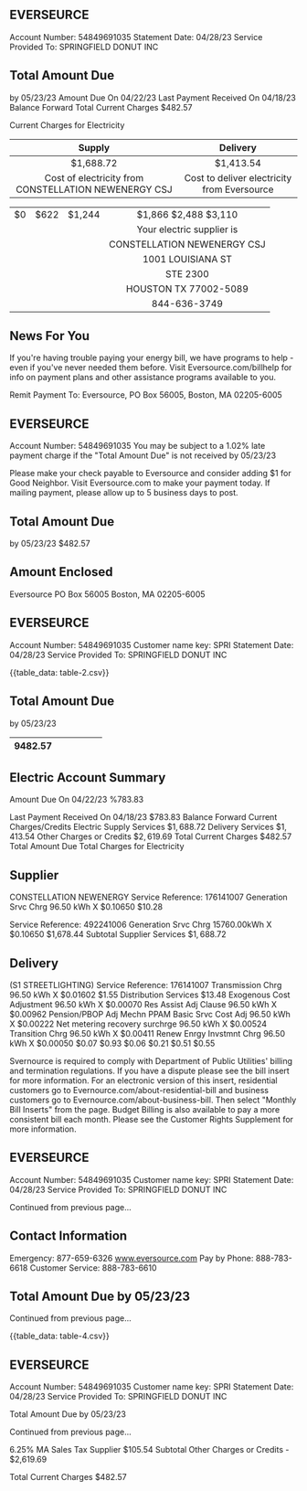 ## EVERSEURCE

Account Number: 54849691035
Statement Date: 04/28/23
Service Provided To:
SPRINGFIELD DONUT INC

## Total Amount Due

by 05/23/23
Amount Due On 04/22/23
Last Payment Received On 04/18/23
Balance Forward
Total Current Charges
\$482.57

Current Charges for Electricity

| Supply | Delivery |
| :--: | :--: |
| \$1,688.72 | \$1,413.54 |
| Cost of electricity from CONSTELLATION NEWENERGY CSJ | Cost to deliver electricity from Eversource |


|  |  |  |  |
| :--: | :--: | :--: | :--: |
| \$0 | \$622 | \$1,244 | \$1,866 \$2,488 \$3,110 |
|  |  |  | Your electric supplier is |
|  |  |  | CONSTELLATION NEWENERGY CSJ |
|  |  |  | 1001 LOUISIANA ST |
|  |  |  | STE 2300 |
|  |  |  | HOUSTON TX 77002-5089 |
|  |  |  | 844-636-3749 |

## News For You

If you're having trouble paying your energy bill, we have programs to help - even if you've never needed them before. Visit Eversource.com/billhelp for info on payment plans and other assistance programs available to you.

Remit Payment To: Eversource, PO Box 56005, Boston, MA 02205-6005

## EVERSEURCE

Account Number: 54849691035
You may be subject to a 1.02\% late payment charge if the "Total Amount Due" is not received by 05/23/23

Please make your check payable to Eversource and consider adding $\$ 1$ for Good Neighbor.
Visit Eversource.com to make your payment today. If mailing payment, please allow up to 5 business days to post.

## Total Amount Due

by 05/23/23
\$482.57

## Amount Enclosed

Eversource
PO Box 56005
Boston, MA 02205-6005

## EVERSEURCE

Account Number: 54849691035
Customer name key: SPRI
Statement Date: 04/28/23
Service Provided To:
SPRINGFIELD DONUT INC

{{table_data: table-2.csv}}

## Total Amount Due

by $05 / 23 / 23$

| $9482.57$ |  |  |  |  |  |
| :-- | :-- | :-- | :-- | :-- | :-- |

## Electric Account Summary

Amount Due On 04/22/23
\%783.83

Last Payment Received On 04/18/23
\$783.83
Balance Forward
Current Charges/Credits
Electric Supply Services
$\$ 1,688.72$
Delivery Services
$\$ 1,413.54$
Other Charges or Credits
$\$ 2,619.69$
Total Current Charges
$\$ 482.57$
Total Amount Due
Total Charges for Electricity

## Supplier

CONSTELLATION NEWENERGY
Service Reference: 176141007
Generation Srvc Chrg
96.50 kWh X \$0.10650
\$10.28

Service Reference: 492241006
Generation Srvc Chrg
15760.00kWh X \$0.10650
\$1,678.44
Subtotal Supplier Services
$\$ 1,688.72$

## Delivery

(S1 STREETLIGHTING)
Service Reference: 176141007
Transmission Chrg
96.50 kWh X \$0.01602
\$1.55
Distribution Services
\$13.48
Exogenous Cost Adjustment
96.50 kWh X \$0.00070
Res Assist Adj Clause
96.50 kWh X \$0.00962
Pension/PBOP Adj Mechn PPAM
Basic Srvc Cost Adj
96.50 kWh X \$0.00222
Net metering recovery surchrge
96.50 kWh X \$0.00524
Transition Chrg
96.50 kWh X \$0.00411
Renew Enrgy Invstmnt Chrg
96.50 kWh X \$0.00050
\$0.07
\$0.93
\$0.06
\$0.21
\$0.51
\$0.55

Svernource is required to comply with Department of Public Utilities' billing and termination regulations. If you have a dispute please see the bill insert for more information.
For an electronic version of this insert, residential customers go to Evernource.com/about-residential-bill and business customers go to Evernource.com/about-business-bill. Then select "Monthly Bill Inserts" from the page. Budget Billing is also available to pay a more consistent bill each month. Please see the Customer Rights Supplement for more information.

## EVERSEURCE

Account Number: 54849691035
Customer name key: SPRI
Statement Date: 04/28/23
Service Provided To:
SPRINGFIELD DONUT INC

Continued from previous page...

## Contact Information

Emergency: 877-659-6326
www.eversource.com
Pay by Phone: 888-783-6618
Customer Service: 888-783-6610

## Total Amount Due by 05/23/23

Continued from previous page...

{{table_data: table-4.csv}}

## EVERSEURCE

Account Number: 54849691035
Customer name key: SPRI
Statement Date: 04/28/23
Service Provided To:
SPRINGFIELD DONUT INC

Total Amount Due by 05/23/23

Continued from previous page...

6.25\% MA Sales Tax Supplier \$105.54
Subtotal Other Charges or Credits - \$2,619.69

Total Current Charges \$482.57
